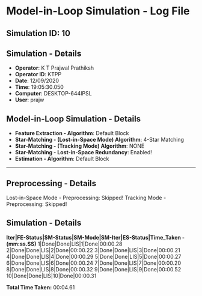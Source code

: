 # Model-in-Loop Simulation - Log File

## Simulation ID: 10

## Simulation - Details
* **Operator**: K T Prajwal Prathiksh
* **Operator ID**: KTPP
* **Date**: 12/09/2020
* **Time**: 19:05:30.050
* **Computer**: DESKTOP-644IPSL
* **User**: prajw

## Model-in-Loop Simulation - Details
* **Feature Extraction - Algorithm**: Default Block
* **Star-Matching - (Lost-in-Space Mode) Algorithm**: 4-Star Matching
* **Star-Matching - (Tracking Mode) Algorithm**: NONE
* **Star-Matching - Lost-in-Space Redundancy**: Enabled!
* **Estimation - Algorithm**: Default Block

---

## Preprocessing - Details

Lost-in-Space Mode - Preprocessing: Skipped!
Tracking Mode - Preprocessing: Skipped!

## Simulation - Details

**Iter|FE-Status|SM-Status|SM-Mode|SM-Iter|ES-Status|Time_Taken - (mm:ss.SS)**
1|Done|Done|LIS|1|Done|00:00.28
2|Done|Done|LIS|2|Done|00:00.22
3|Done|Done|LIS|3|Done|00:00.21
4|Done|Done|LIS|4|Done|00:00.29
5|Done|Done|LIS|5|Done|00:00.27
6|Done|Done|LIS|6|Done|00:00.24
7|Done|Done|LIS|7|Done|00:00.20
8|Done|Done|LIS|8|Done|00:00.32
9|Done|Done|LIS|9|Done|00:00.52
10|Done|Done|LIS|10|Done|00:00.31

**Total Time Taken:** 00:04.61
